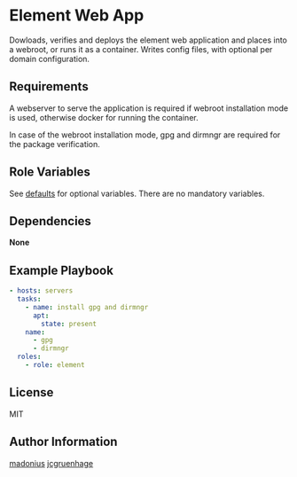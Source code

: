 # Element Web App

Dowloads, verifies and deploys the element web application and places into a
webroot, or runs it as a container. Writes config files, with optional per
domain configuration.

## Requirements

A webserver to serve the application is required if webroot installation mode is
used, otherwise docker for running the container.

In case of the webroot installation mode, gpg and dirmngr are required for the
package verification.

## Role Variables

See [defaults](defaults/main.yml) for optional variables. There are no mandatory
variables.

## Dependencies

__None__

## Example Playbook

```yaml
- hosts: servers
  tasks:
    - name: install gpg and dirmngr
      apt:
        state: present
	name:
	  - gpg
	  - dirmngr
  roles:
    - role: element
```

License
-------

MIT

Author Information
------------------

[madonius](https://github.com/madonius)
[jcgruenhage](https://jcg.re)
